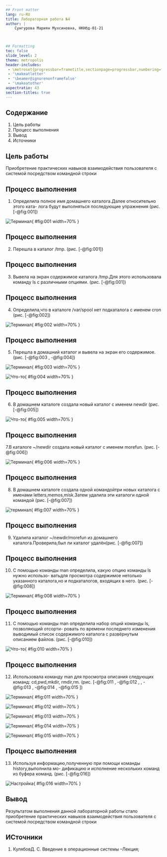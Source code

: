 ```yaml
---
## Front matter
lang: ru-RU
title: Лабораторная работа №4
author: |
	Сунгурова Мариян Мухсиновна, НКНбд-01-21
	


## Formatting
toc: false
slide_level: 2
theme: metropolis
header-includes: 
 - \metroset{progressbar=frametitle,sectionpage=progressbar,numbering=fraction}
 - '\makeatletter'
 - '\beamer@ignorenonframefalse'
 - '\makeatother'
aspectratio: 43
section-titles: true
---
```


## Содержание
1. Цель работы
2. Процесс выполнения
3. Вывод
4. Источники

## Цель работы

Приобретение практических навыков взаимодействия пользователя с системой посредством командной строки

## Процесс выполнения

1. Определила полное имя домашнего каталога.Далее относительно этого ката-
лога будут выполняться последующие упражнения  (рис. [-@fig:001])

![Терминал](image/рис1.png){ #fig:001 width=70% }

## Процесс выполнения

2. Перешла в каталог /tmp.  (рис. [-@fig:001])


## Процесс выполнения

3. Вывела на экран содержимое каталога /tmp.Для этого использовала команду ls
с различными опциями. (рис. [-@fig:001])

## Процесс выполнения

4. Определила,что в каталоге /var/spool нет подкаталога с именем cron  (рис. [-@fig:002])

![Терминал](image/рис2.png){ #fig:002 width=70% }

## Процесс выполнения

5. Перешла в домашний каталог и вывела на экран его содержимое. (рис. [-@fig:003 , -@fig:004])

![Терминал](image/рис3.png){ #fig:003 width=70% }

![Что-то](image/рис4.png){ #fig:004 width=70% }

## Процесс выполнения

6.  В домашнем каталоге создала новый каталог с именем newdir (рис. [-@fig:005])

![Что-то](image/рис5.png){ #fig:005 width=70% }

## Процесс выполнения


7.В каталоге ~/newdir создала новый каталог с именем morefun. (рис. [-@fig:006])

![Терминал](image/рис6.png){ #fig:006 width=70% }

## Процесс выполнения
 
8. В домашнем каталоге создала одной командойтри новых каталога с именами
letters,memos,misk.Затем удалила эти каталоги одной командой (рис. [-@fig:007])

![терминал](image/рис7.png){ #fig:007 width=70% }

## Процесс выполнения


9. Удалила каталог ~/newdir/morefun из домашнего каталога.Проверила,был ли
каталог удалён(рис. [-@fig:007])

## Процесс выполнения


10. С помощью команды man определила, какую опцию команды ls нужно использо-
ватьдля просмотра содержимое нетолько указанного каталога,но и подкаталогов,
входящих в него. (рис. [-@fig:008])

![Терминал](image/рис9.png){ #fig:008 width=70% }

## Процесс выполнения

11. С помощью команды man определила набор опций команды ls, позволяющий отсорти-
ровать по времени последнего изменения выводимый список содержимого каталога
с развёрнутым описанием файлов. (рис. [-@fig:010])

![Что-то](image/рис10.png){ #fig:010 width=70% }

## Процесс выполнения

12. Использовала команду man для просмотра описания следующих команд: cd,pwd,mkdir,
rmdir,rm. (рис. [-@fig:011  , -@fig:012 , , -@fig:013 , -@fig:014 , -@fig:015 ])

![Терминал](image/рис11.png){ #fig:011 width=70% }

![Терминал](image/рис12.png){ #fig:012 width=70% }

![Терминал](image/рис13.png){ #fig:013 width=70% }

![Терминал](image/рис14.png){ #fig:014 width=70% }

![Терминал](image/рис15.png){ #fig:015 width=70% }


## Процесс выполнения

13. Используя информацию,полученную при помощи команды history,выполнила мо-
дификацию и исполнение нескольких команд из буфера команд.
 (рис. [-@fig:016])

![Настройка](image/рис16.png){ #fig:016 width=70% }




## Вывод
Результатом выполнения данной лабораторной работы стало приобретение практических 
навыков взаимодействия пользователя с системой посредством командной строки


## ИСточники

1. КулябовД. С. Введение в операционные системы –Лекция;


